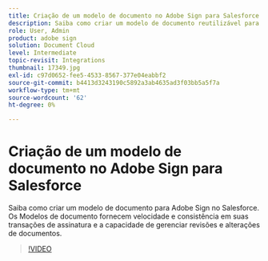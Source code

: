 ```yaml
---
title: Criação de um modelo de documento no Adobe Sign para Salesforce
description: Saiba como criar um modelo de documento reutilizável para fornecer velocidade e consistência
role: User, Admin
product: adobe sign
solution: Document Cloud
level: Intermediate
topic-revisit: Integrations
thumbnail: 17349.jpg
exl-id: c97d0652-fee5-4533-8567-377e04eabbf2
source-git-commit: b4413d3243190c5892a3ab4635ad3f03bb5a5f7a
workflow-type: tm+mt
source-wordcount: '62'
ht-degree: 0%

---
```


# Criação de um modelo de documento no Adobe Sign para Salesforce

Saiba como criar um modelo de documento para Adobe Sign no Salesforce. Os Modelos de documento fornecem velocidade e consistência em suas transações de assinatura e a capacidade de gerenciar revisões e alterações de documentos.

>[!VIDEO](https://video.tv.adobe.com/v/17349?hidetitle=true)
